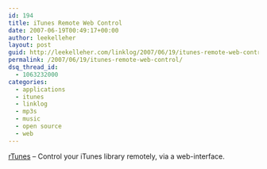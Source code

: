 ```yaml
---
id: 194
title: iTunes Remote Web Control
date: 2007-06-19T00:49:17+00:00
author: leekelleher
layout: post
guid: http://leekelleher.com/linklog/2007/06/19/itunes-remote-web-control/
permalink: /2007/06/19/itunes-remote-web-control/
dsq_thread_id:
  - 1063232000
categories:
  - applications
  - itunes
  - linklog
  - mp3s
  - music
  - open source
  - web
---
```

[rTunes](http://www.softwaresamurai.com/agwego/rtunes/) &#8211; Control your iTunes library remotely, via a web-interface.